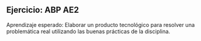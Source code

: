 ## Ejercicio: ABP AE2

Aprendizaje esperado: 
 Elaborar un producto tecnológico para resolver una problemática real utilizando las buenas prácticas de la disciplina.

